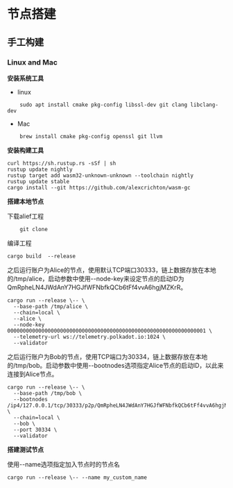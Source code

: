 # 节点搭建

## 手工构建
### Linux and Mac
**安装系统工具**  

* linux  
```
    sudo apt install cmake pkg-config libssl-dev git clang libclang-dev  
```
* Mac  
```    
    brew install cmake pkg-config openssl git llvm
```  

**安装构建工具**  
    
    curl https://sh.rustup.rs -sSf | sh  
    rustup update nightly  
    rustup target add wasm32-unknown-unknown --toolchain nightly  
    rustup update stable  
    cargo install --git https://github.com/alexcrichton/wasm-gc  
      
**搭建本地节点**
  
下载alief工程
```
    git clone 
```
编译工程
```
cargo build  --release
```

之后运行账户为Alice的节点，使用默认TCP端口30333，链上数据存放在本地的/tmp/alice，启动参数中使用--node-key来设定节点的启动ID为QmRpheLN4JWdAnY7HGJfWFNbfkQCb6tFf4vvA6hgjMZKrR。
```
cargo run --release \-- \
  --base-path /tmp/alice \
  --chain=local \
  --alice \
  --node-key 0000000000000000000000000000000000000000000000000000000000000001 \
  --telemetry-url ws://telemetry.polkadot.io:1024 \
  --validator
```

之后运行账户为Bob的节点，使用TCP端口为30334，链上数据存放在本地的/tmp/bob。启动参数中使用--bootnodes选项指定Alice节点的启动ID，以此来连接到Alice节点。  
```
cargo run --release \-- \
  --base-path /tmp/bob \
  --bootnodes /ip4/127.0.0.1/tcp/30333/p2p/QmRpheLN4JWdAnY7HGJfWFNbfkQCb6tFf4vvA6hgjMZKrR \
  --chain=local \
  --bob \
  --port 30334 \
  --validator
```  

**搭建测试节点**  
  
  使用--name选项指定加入节点时的节点名
```
cargo run --release \-- --name my_custom_name 
```

